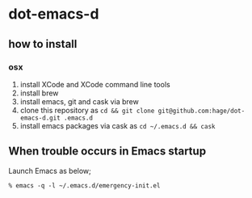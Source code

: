 # dot-emacs-d

## how to install
### osx

1. install XCode and XCode command line tools
2. install brew
3. install emacs, git and cask via brew
4. clone this repository as `cd && git clone git@github.com:hage/dot-emacs-d.git .emacs.d`
5. install emacs packages via cask as `cd ~/.emacs.d && cask`

## When trouble occurs in Emacs startup

Launch Emacs as below;

    % emacs -q -l ~/.emacs.d/emergency-init.el
